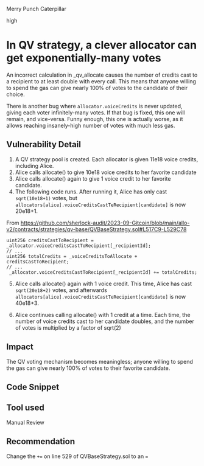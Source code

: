 Merry Punch Caterpillar

high

# In QV strategy, a clever allocator can get exponentially-many votes

An incorrect calculation in _qv_allocate causes the number of credits cast to a recipient to at least double with every call. This means that anyone willing to spend the gas can give nearly 100% of votes to the candidate of their choice.

There is another bug where `allocator.voiceCredits` is never updated, giving each voter infinitely-many votes. If that bug is fixed, this one will remain, and vice-versa.  Funny enough, this one is actually worse, as it allows reaching insanely-high number of votes with much less gas.

## Vulnerability Detail

1. A QV strategy pool is created. Each allocator is given 11e18 voice credits, including Alice.
2. Alice calls allocate() to give 10e18 voice credits to her favorite candidate
3. Alice calls allocate() again to give 1 voice credit to her favorite candidate.
4. The following code runs. After running it, Alice has only cast `sqrt(10e18+1)` votes, but `allocators[alice].voiceCreditsCastTeRecipient[candidate]` is now 20e18+1.

From https://github.com/sherlock-audit/2023-09-Gitcoin/blob/main/allo-v2/contracts/strategies/qv-base/QVBaseStrategy.sol#L517C9-L529C78

```solidity
uint256 creditsCastToRecipient = _allocator.voiceCreditsCastToRecipient[_recipientId];
// ...
uint256 totalCredits = _voiceCreditsToAllocate + creditsCastToRecipient;
// ...
 _allocator.voiceCreditsCastToRecipient[_recipientId] += totalCredits;
```

5. Alice calls allocate() again with 1 voice credit. This time, Alice has cast `sqrt(20e18+2)` votes, and afterwards `allocators[alice].voiceCreditsCastTeRecipient[candidate]` is now 40e18+3.

6. Alice continues calling allocate() with 1 credit at a time. Each time, the number of voice credits cast to her candidate doubles, and the number of votes is multiplied by a factor of sqrt(2)

## Impact

The QV voting mechanism becomes meaningless;  anyone willing to spend the gas can give nearly 100% of votes to their favorite candidate.

## Code Snippet

## Tool used

Manual Review

## Recommendation

Change the `+=` on line 529 of QVBaseStrategy.sol to an `=`